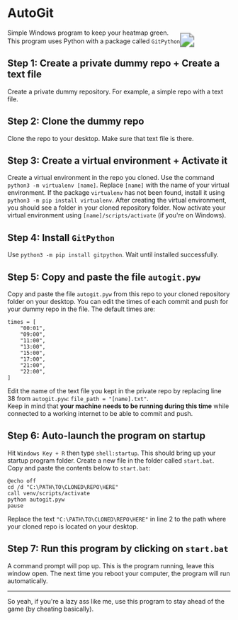 # AutoGit
Simple Windows program to keep your heatmap green.<br>
This program uses Python with a package called `GitPython`.
<img src="https://github.com/Rubinskiy/AutoGit/assets/62457878/f206e44b-f570-4ed3-b9f8-a81d3a7bd590" style="transform: scale(2);">


## Step 1: Create a private dummy repo + Create a text file
Create a private dummy repository. For example, a simple repo with a text file.

## Step 2: Clone the dummy repo
Clone the repo to your desktop. Make sure that text file is there.

## Step 3: Create a virtual environment + Activate it
Create a virtual environment in the repo you cloned. Use the command `python3 -m virtualenv [name]`. Replace `[name]` with the name of your virtual environment. If the package `virtualenv` has not been found, install it using `python3 -m pip install virtualenv`. After creating the virtual environment, you should see a folder in your cloned repository folder.
Now activate your virtual environment using `[name]/scripts/activate` (if you're on Windows).

## Step 4: Install `GitPython`
Use `python3 -m pip install gitpython`. Wait until installed successfully.

## Step 5: Copy and paste the file `autogit.pyw`
Copy and paste the file `autogit.pyw` from this repo to your cloned repository folder on your desktop. You can edit the times of each commit and push for your dummy repo in the file. The default times are:
```
times = [
    "00:01",
    "09:00",
    "11:00",
    "13:00",
    "15:00",
    "17:00",
    "21:00",
    "22:00",
]
```
Edit the name of the text file you kept in the private repo by replacing line 38 from `autogit.pyw`: `file_path = "[name].txt"`.<br>
Keep in mind that <b>your machine needs to be running during this time</b> while connected to a working internet to be able to commit and push.

## Step 6: Auto-launch the program on startup
Hit `Windows Key + R` then type `shell:startup`. This should bring up your startup program folder. Create a new file in the folder called `start.bat`. Copy and paste the contents below to `start.bat`:
```
@echo off
cd /d "C:\PATH\TO\CLONED\REPO\HERE"
call venv/scripts/activate
python autogit.pyw
pause
```
Replace the text `"C:\PATH\TO\CLONED\REPO\HERE"` in line 2 to the path where your cloned repo is located on your desktop.

## Step 7: Run this program by clicking on `start.bat`
A command prompt will pop up. This is the program running, leave this window open. The next time you reboot your computer, the program will run automatically.

<hr>

So yeah, if you're a lazy ass like me, use this program to stay ahead of the game (by cheating basically).
